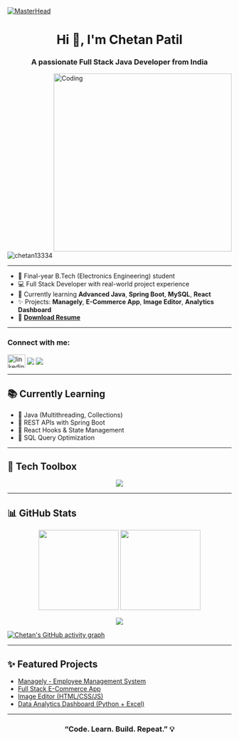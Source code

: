 <!-- GitHub Profile README for Chetan Patil -->

[![MasterHead](https://firebasestorage.googleapis.com/v0/b/flexi-coding.appspot.com/o/dempgi7-520f8d5f-63d4-4453-8822-dbc149ae27f8.gif?alt=media&token=91c0c7b2-93c3-4029-b011-1a8703c5730d)](https://chetan13334.github.io/my-portfolio/)

<h1 align="center">Hi 👋, I'm Chetan Patil</h1>
<h3 align="center">A passionate Full Stack Java Developer from India</h3>

<img align="right" alt="Coding" width="400" src="https://cdn.dribbble.com/users/1162077/screenshots/3848914/programmer.gif">

<p align="left">
  <img src="https://pixabay.com/illustrations/technology-computer-digital-code-9690449/" alt="chetan13334" />
</p>

---

- 🔬 Final-year B.Tech (Electronics Engineering) student  
- 💻 Full Stack Developer with real-world project experience
- 🧠 Currently learning **Advanced Java**, **Spring Boot**, **MySQL**, **React**
- ✨ Projects: **Managely**, **E-Commerce App**, **Image Editor**, **Analytics Dashboard**
- 📄 [**Download Resume**](ResumeChetan.pdf)

---

<h3 align="left">Connect with me:</h3>
<p align="left">
  <a href="https://linkedin.com/in/chetan-patil-5ab846297" target="blank"><img align="center" src="https://raw.githubusercontent.com/rahuldkjain/github-profile-readme-generator/master/src/images/icons/Social/linked-in-alt.svg" alt="linkedin" height="30" width="40" /></a>
  <a href="mailto:chetanpatil0104@gmail.com"><img align="center" src="https://img.shields.io/badge/Gmail-D14836?style=for-the-badge&logo=gmail&logoColor=white" /></a>
  <a href="https://github.com/Chetan13334"><img align="center" src="https://img.shields.io/badge/GitHub-181717?style=for-the-badge&logo=github&logoColor=white" /></a>
</p>

---

## 📚 Currently Learning

- 🔹 Java (Multithreading, Collections)
- 🔹 REST APIs with Spring Boot
- 🔹 React Hooks & State Management
- 🔹 SQL Query Optimization

---

## 🧰 Tech Toolbox
<p align="center">
  <img src="https://skillicons.dev/icons?i=java,react,js,html,css,spring,mysql,git,github,docker,linux" />
</p>

---

## 📊 GitHub Stats

<p align="center">
  <img src="https://github-readme-stats.vercel.app/api?username=Chetan13334&show_icons=true&count_private=true&theme=tokyonight&border_radius=12" height="180px" />
  <img src="https://github-readme-streak-stats.herokuapp.com/?user=Chetan13334&theme=tokyonight&border_radius=12" height="180px" />
</p>

<p align="center">
  <img src="https://github-readme-stats.vercel.app/api/top-langs/?username=Chetan13334&layout=compact&theme=tokyonight&border_radius=12" />
</p>

[![Chetan's GitHub activity graph](https://activity-graph.herokuapp.com/graph?username=Chetan13334&theme=xcode)](https://github.com/Chetan13334)

---

## ✨ Featured Projects

- [Managely - Employee Management System](#)
- [Full Stack E-Commerce App](#)
- [Image Editor (HTML/CSS/JS)](#)
- [Data Analytics Dashboard (Python + Excel)](#)

---

<h3 align="center">“Code. Learn. Build. Repeat.” 💡</h3>
